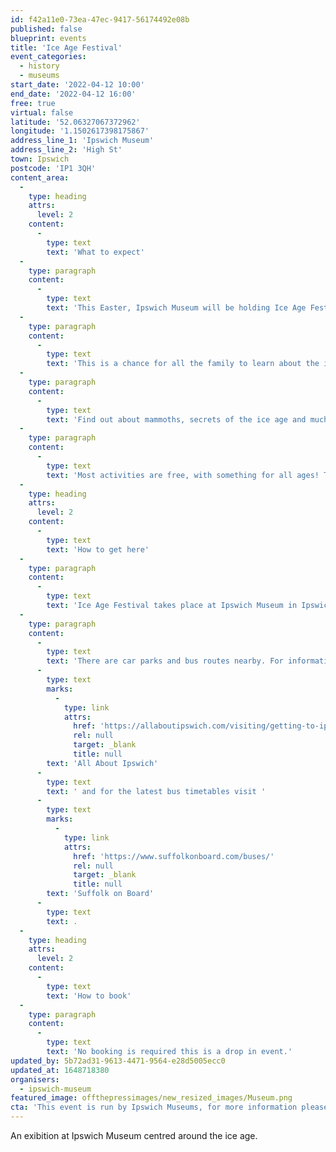 ```yaml
---
id: f42a11e0-73ea-47ec-9417-56174492e08b
published: false
blueprint: events
title: 'Ice Age Festival'
event_categories:
  - history
  - museums
start_date: '2022-04-12 10:00'
end_date: '2022-04-12 16:00'
free: true
virtual: false
latitude: '52.06327067372962'
longitude: '1.1502617398175867'
address_line_1: 'Ipswich Museum'
address_line_2: 'High St'
town: Ipswich
postcode: 'IP1 3QH'
content_area:
  -
    type: heading
    attrs:
      level: 2
    content:
      -
        type: text
        text: 'What to expect'
  -
    type: paragraph
    content:
      -
        type: text
        text: 'This Easter, Ipswich Museum will be holding Ice Age Festival!'
  -
    type: paragraph
    content:
      -
        type: text
        text: 'This is a chance for all the family to learn about the ice age of Suffolk and beyond, through amazing, internationally important collections.'
  -
    type: paragraph
    content:
      -
        type: text
        text: 'Find out about mammoths, secrets of the ice age and much more from geologists and curators, with talks, arts, crafts and story readings.'
  -
    type: paragraph
    content:
      -
        type: text
        text: 'Most activities are free, with something for all ages! There will also be a chance for children to take part in our pre-booked ice age arts and crafts workshops (these do cost £4 per child). '
  -
    type: heading
    attrs:
      level: 2
    content:
      -
        type: text
        text: 'How to get here'
  -
    type: paragraph
    content:
      -
        type: text
        text: 'Ice Age Festival takes place at Ipswich Museum in Ipswich town centre. '
  -
    type: paragraph
    content:
      -
        type: text
        text: 'There are car parks and bus routes nearby. For information about all the car parks in Ipswich town centre visit '
      -
        type: text
        marks:
          -
            type: link
            attrs:
              href: 'https://allaboutipswich.com/visiting/getting-to-ipswich-by-car'
              rel: null
              target: _blank
              title: null
        text: 'All About Ipswich'
      -
        type: text
        text: ' and for the latest bus timetables visit '
      -
        type: text
        marks:
          -
            type: link
            attrs:
              href: 'https://www.suffolkonboard.com/buses/'
              rel: null
              target: _blank
              title: null
        text: 'Suffolk on Board'
      -
        type: text
        text: .
  -
    type: heading
    attrs:
      level: 2
    content:
      -
        type: text
        text: 'How to book'
  -
    type: paragraph
    content:
      -
        type: text
        text: 'No booking is required this is a drop in event.'
updated_by: 5b72ad31-9613-4471-9564-e28d5005ecc0
updated_at: 1648718380
organisers:
  - ipswich-museum
featured_image: offthepressimages/new_resized_images/Museum.png
cta: 'This event is run by Ipswich Museums, for more information please get in touch via: [https://suffolkmuseums.org/events/ice-age-festival/](https://suffolkmuseums.org/events/ice-age-festival/)'
---
```

An exibition at Ipswich Museum centred around the ice age.